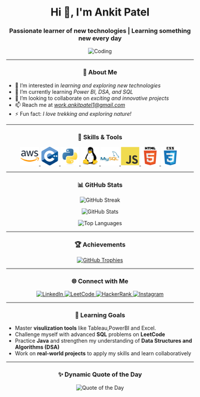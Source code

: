 <h1 align="center">Hi 👋, I'm Ankit Patel</h1>
<h3 align="center">Passionate learner of new technologies | Learning something new every day</h3>

<div align="center">
  <img alt="Coding" width="500" src="https://camo.githubusercontent.com/4d9f5ecceb711eec6e2018f38a5677dc657c9738d4a65ba3b928c41c0a45b439/68747470733a2f2f6d69726f2e6d656469756d2e636f6d2f6d61782f313336302f302a37513379765349765f7430696f4a2d5a2e676966" />
</div>

---

<h3 align="center">🌟 About Me</h3>

- 👀 I’m interested in *learning and exploring new technologies*  
- 🌱 I’m currently learning *Power BI, DSA, and SQL*  
- 👯 I’m looking to collaborate on *exciting and innovative projects*  
- 📫 Reach me at *work.ankitpatel1@gmail.com*  
- ⚡ Fun fact: *I love trekking and exploring nature!*

---

<h3 align="center">🚀 Skills & Tools</h3>
<p align="center">
  <a href="https://aws.amazon.com/" target="_blank" rel="noreferrer">
    <img src="https://raw.githubusercontent.com/devicons/devicon/master/icons/amazonwebservices/amazonwebservices-original-wordmark.svg" alt="aws" width="50" height="50" />
  </a>
  <a href="https://www.w3schools.com/cpp/" target="_blank" rel="noreferrer">
    <img src="https://raw.githubusercontent.com/devicons/devicon/master/icons/cplusplus/cplusplus-original.svg" alt="cplusplus" width="50" height="50" />
  </a>
  <a href="https://www.python.org/" target="_blank" rel="noreferrer">
    <img src="https://raw.githubusercontent.com/devicons/devicon/master/icons/python/python-original.svg" alt="python" width="50" height="50" />
  </a>
  <a href="https://www.linux.org/" target="_blank" rel="noreferrer">
    <img src="https://raw.githubusercontent.com/devicons/devicon/master/icons/linux/linux-original.svg" alt="linux" width="50" height="50" />
  </a>
  <a href="https://www.mysql.com/" target="_blank" rel="noreferrer">
    <img src="https://raw.githubusercontent.com/devicons/devicon/master/icons/mysql/mysql-original-wordmark.svg" alt="mysql" width="50" height="50" />
  </a>
  <a href="https://developer.mozilla.org/en-US/docs/Web/JavaScript" target="_blank" rel="noreferrer">
    <img src="https://raw.githubusercontent.com/devicons/devicon/master/icons/javascript/javascript-original.svg" alt="javascript" width="50" height="50" />
  </a>
  <a href="https://www.w3.org/html/" target="_blank" rel="noreferrer">
    <img src="https://raw.githubusercontent.com/devicons/devicon/master/icons/html5/html5-original-wordmark.svg" alt="html5" width="50" height="50" />
  </a>
  <a href="https://www.w3schools.com/css/" target="_blank" rel="noreferrer">
    <img src="https://raw.githubusercontent.com/devicons/devicon/master/icons/css3/css3-original-wordmark.svg" alt="css3" width="50" height="50" />
  </a>
</p>

---

<h3 align="center">📊 GitHub Stats</h3>
<p align="center">
  <img src="https://github-readme-streak-stats.herokuapp.com?user=AnkitPatel-12222396&theme=radical" alt="GitHub Streak" />
</p>
<p align="center">
  <img src="https://github-readme-stats.vercel.app/api?username=AnkitPatel-12222396&show_icons=true&theme=radical" alt="GitHub Stats" />
</p>
<p align="center">
  <img src="https://github-readme-stats.vercel.app/api/top-langs?username=AnkitPatel-12222396&layout=compact&theme=radical" alt="Top Languages" />
</p>

---

<h3 align="center">🏆 Achievements</h3>
<p align="center">
  <a href="https://github-profile-trophy.vercel.app/?username=AnkitPatel-12222396&theme=onedark">
    <img src="https://github-profile-trophy.vercel.app/?username=AnkitPatel-12222396&theme=onedark" alt="GitHub Trophies" />
  </a>
</p>

---

<h3 align="center">🌐 Connect with Me</h3>
<p align="center">
  <a href="https://www.linkedin.com/in/ankit-patel-2275-/" target="_blank">
    <img src="https://img.shields.io/badge/-LinkedIn-blue?style=for-the-badge&logo=linkedin" alt="LinkedIn" />
  </a>
  <a href="https://leetcode.com/u/ankitPatel_2275/" target="_blank">
    <img src="https://img.shields.io/badge/-LeetCode-orange?style=for-the-badge&logo=leetcode" alt="LeetCode" />
  </a>
  <a href="https://www.hackerrank.com/@learn_ankitpate1" target="_blank">
    <img src="https://img.shields.io/badge/-HackerRank-green?style=for-the-badge&logo=hackerrank" alt="HackerRank" />
  </a>
  <a href="https://instagram.com/ankit_patel_2275" target="_blank">
    <img src="https://img.shields.io/badge/-Instagram-purple?style=for-the-badge&logo=instagram" alt="Instagram" />
  </a>
</p>

---

<h3 align="center">📅 Learning Goals</h3>
<ul>
  <li>Master <strong>visulization tools</strong> like Tableau,PowerBI and Excel.</li>
  <li>Challenge myself with advanced <strong>SQL</strong> problems on <strong>LeetCode</strong></li>
  <li>Practice <strong>Java</strong> and strengthen my understanding of <strong>Data Structures and Algorithms (DSA)</strong></li>
  <li>Work on <strong>real-world projects</strong> to apply my skills and learn collaboratively</li>
</ul>

---

<h3 align="center">✨ Dynamic Quote of the Day</h3>
<p align="center">
  <img src="https://quotes-github-readme.vercel.app/api?type=horizontal&theme=radical" alt="Quote of the Day" />
</p>
